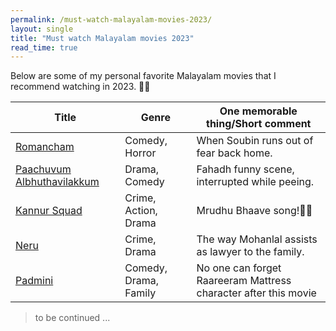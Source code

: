 ```yaml
---
permalink: /must-watch-malayalam-movies-2023/
layout: single
title: "Must watch Malayalam movies 2023"
read_time: true
---
```


Below are some of my personal favorite Malayalam movies that I recommend watching in 2023. 🎥🍿

| Title                                                                | Genre                 | One memorable thing/Short comment                               |
| -------------------------------------------------------------------- | --------------------- | --------------------------------------------------------------- |
| [Romancham](https://www.imdb.com/title/tt20249418/)                  | Comedy, Horror        | When Soubin runs out of fear back home.                         |
| [Paachuvum Albhuthavilakkum](https://www.imdb.com/title/tt13781128/) | Drama, Comedy         | Fahadh funny scene, interrupted while peeing.                   |
| [Kannur Squad](https://www.imdb.com/title/tt25274786/)               | Crime, Action, Drama  | Mrudhu Bhaave song!🫰🏽                                          |
| [Neru](https://www.imdb.com/title/tt28358950/)                       | Crime, Drama          | The way Mohanlal assists as lawyer to the family.               |
| [Padmini](https://www.imdb.com/title/tt16077654/)                    | Comedy, Drama, Family | No one can forget Raareeram Mattress character after this movie |

> to be continued ...
